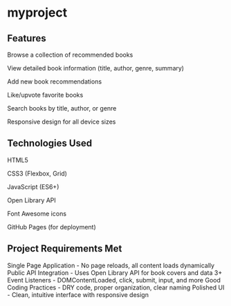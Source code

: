 # myproject
## Features
Browse a collection of recommended books

View detailed book information (title, author, genre, summary)

Add new book recommendations

Like/upvote favorite books

Search books by title, author, or genre

Responsive design for all device sizes

## Technologies Used
HTML5

CSS3 (Flexbox, Grid)

JavaScript (ES6+)

Open Library API

Font Awesome icons

GitHub Pages (for deployment)

## Project Requirements Met
 Single Page Application - No page reloads, all content loads dynamically
 Public API Integration - Uses Open Library API for book covers and data
 3+ Event Listeners - DOMContentLoaded, click, submit, input, and more
 Good Coding Practices - DRY code, proper organization, clear naming
 Polished UI - Clean, intuitive interface with responsive design

